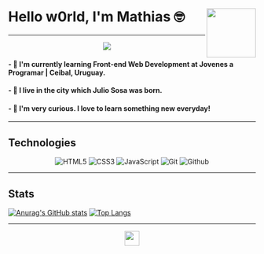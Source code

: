 # Hello w0rld, I'm Mathias 🤓 <img src="https://user-images.githubusercontent.com/104522465/216482629-9377f6cd-fab4-4782-bb9b-7955dde461d3.png" align="right" width="100" />

---

<p align="center">
<img src="https://user-images.githubusercontent.com/104522465/205208996-7dfe6e22-c44a-4192-97d7-e7a9f23f188f.png" align="center" />
  </p>

#### - 🌱 I'm currently learning Front-end Web Development at Jovenes a Programar | Ceibal, Uruguay. 
#### - 📍  I live in the city which Julio Sosa was born.
#### - 🦾 I'm very curious. I love to learn something new everyday!

---

## Technologies

<p align="center">
    <img src="https://img.shields.io/badge/HTML5-E34F26?style=for-the-badge&logo=html5&logoColor=white&labelColor=101010" alt="HTML5">
    <img src="https://img.shields.io/badge/CSS3-1572B6?style=for-the-badge&logo=css3&logoColor=white&labelColor=101010" alt="CSS3">
    <img src="https://img.shields.io/badge/JavaScript-F7DF1E?style=for-the-badge&logo=javascript&logoColor=white&labelColor=101010" alt="JavaScript">
    <img src="https://img.shields.io/badge/Git-b32c07?style=for-the-badge&logo=git&logoColor=white&labelColor=101010" alt="Git">
    <img src="https://img.shields.io/badge/Github-5f5f5f?style=for-the-badge&logo=github&logoColor=white&labelColor=101010" alt="Github">
</p>

---

## Stats

[![Anurag's GitHub stats](https://github-readme-stats.vercel.app/api?username=na7hk3r&show_icons=true&count_private=true&hide=stars,issues&theme=github_dark)](https://github.com/na7hk3r/github-readme-stats) [![Top Langs](https://github-readme-stats.vercel.app/api/top-langs/?username=na7hk3r&layout=compact&theme=github_dark)](https://github.com/na7hk3r/github-readme-stats)

---

<p align="center">
<img src="https://img.shields.io/badge/nathker-73-lightgrey" align="center" height="30" />
  </p>

